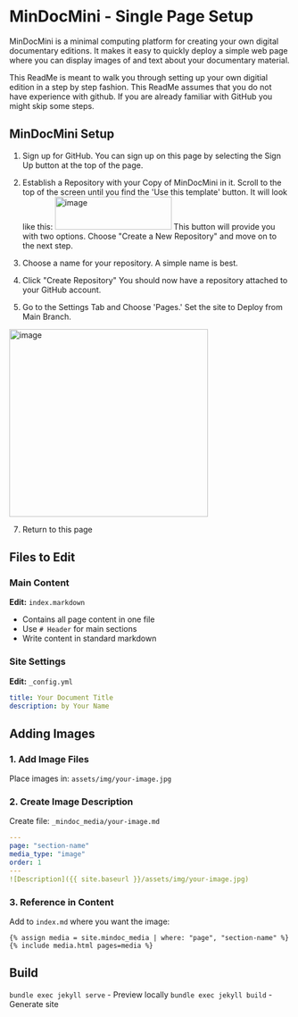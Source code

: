 # MinDocMini - Single Page Setup
MinDocMini is a minimal computing platform for creating your own digital documentary editions. It makes it easy to quickly deploy a simple web page where you can display images of and text about your documentary material.

This ReadMe is meant to walk you through setting up your own digitial edition in a step by step fashion.
This ReadMe assumes that you do not have experience with github. If you are already familiar with GitHub you might skip some steps.

## MinDocMini Setup

1. Sign up for GitHub. You can sign up on this page by selecting the Sign Up button at the top of the page.

2. Establish a Repository with your Copy of MinDocMini in it.
   Scroll to the top of the screen until you find the 'Use this template' button. It will look like this:
    <img width="209" height="59" alt="image" src="https://github.com/user-attachments/assets/5b3fd054-33c7-421f-899f-1083ce44a9e6" />
 This button will provide you with two options. Choose "Create a New Repository" and move on to the next step.

4. Choose a name for your repository. A simple name is best.

5. Click "Create Repository"
   You should now have a repository attached to your GitHub account.

6. Go to the Settings Tab and Choose 'Pages.' Set the site to Deploy from Main Branch.
<img width="356" height="336" alt="image" src="https://github.com/user-attachments/assets/d8e095ca-4534-4730-82e2-0e467fc3ec93" />

7. Return to this page 

## Files to Edit

### Main Content
**Edit:** `index.markdown`
- Contains all page content in one file
- Use `# Header` for main sections
- Write content in standard markdown

### Site Settings
**Edit:** `_config.yml`
```yaml
title: Your Document Title
description: by Your Name
```

## Adding Images

### 1. Add Image Files
Place images in: `assets/img/your-image.jpg`

### 2. Create Image Description
Create file: `_mindoc_media/your-image.md`
```yaml
---
page: "section-name"
media_type: "image"
order: 1
---
![Description]({{ site.baseurl }}/assets/img/your-image.jpg)
```

### 3. Reference in Content
Add to `index.md` where you want the image:
```liquid
{% assign media = site.mindoc_media | where: "page", "section-name" %}
{% include media.html pages=media %}
```

## Build
`bundle exec jekyll serve` - Preview locally
`bundle exec jekyll build` - Generate site
